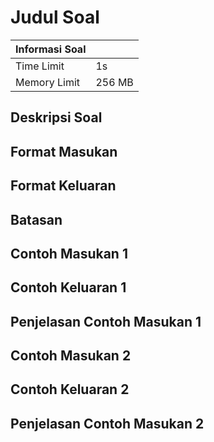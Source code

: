 # Judul Soal

| Informasi Soal | |
| ----------- | ----------- |
| Time Limit      | 1s       |
| Memory Limit   | 256 MB        |

## Deskripsi Soal


## Format Masukan


## Format Keluaran


## Batasan


## Contoh Masukan 1


## Contoh Keluaran 1


## Penjelasan Contoh Masukan 1


## Contoh Masukan 2


## Contoh Keluaran 2


## Penjelasan Contoh Masukan 2

